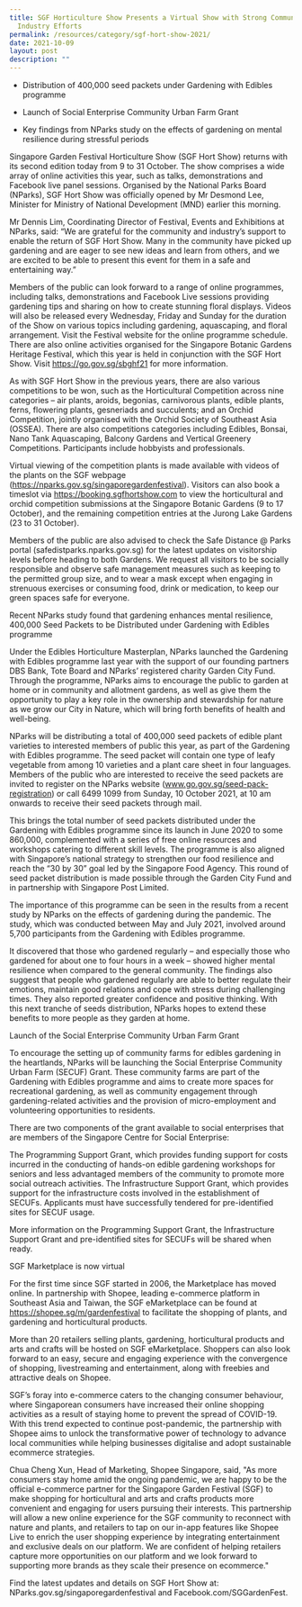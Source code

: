 ```yaml
---
title: SGF Horticulture Show Presents a Virtual Show with Strong Community and
  Industry Efforts
permalink: /resources/category/sgf-hort-show-2021/
date: 2021-10-09
layout: post
description: ""
---
```

- Distribution of 400,000 seed packets under Gardening with Edibles programme

- Launch of Social Enterprise Community Urban Farm Grant

- Key findings from NParks study on the effects of gardening on mental resilience during stressful periods

 

Singapore Garden Festival Horticulture Show (SGF Hort Show) returns with its second edition today from 9 to 31 October. The show comprises a wide array of online activities this year, such as talks, demonstrations and Facebook live panel sessions. Organised by the National Parks Board (NParks), SGF Hort Show was officially opened by Mr Desmond Lee, Minister for Ministry of National Development (MND) earlier this morning.

Mr Dennis Lim, Coordinating Director of Festival, Events and Exhibitions at NParks, said: “We are grateful for the community and industry’s support to enable the return of SGF Hort Show. Many in the community have picked up gardening and are eager to see new ideas and learn from others, and we are excited to be able to present this event for them in a safe and entertaining way.”

Members of the public can look forward to a range of online programmes, including talks, demonstrations and Facebook Live sessions providing gardening tips and sharing on how to create stunning floral displays. Videos will also be released every Wednesday, Friday and Sunday for the duration of the Show on various topics including gardening, aquascaping, and floral arrangement. Visit the Festival website for the online programme schedule. There are also online activities organised for the Singapore Botanic Gardens Heritage Festival, which this year is held in conjunction with the SGF Hort Show. Visit https://go.gov.sg/sbghf21 for more information.

As with SGF Hort Show in the previous years, there are also various competitions to be won, such as the Horticultural Competition across nine categories – air plants, aroids, begonias, carnivorous plants, edible plants, ferns, flowering plants, gesneriads and succulents; and an Orchid Competition, jointly organised with the Orchid Society of Southeast Asia (OSSEA). There are also competitions categories including Edibles, Bonsai, Nano Tank Aquascaping, Balcony Gardens and Vertical Greenery Competitions. Participants include hobbyists and professionals.

Virtual viewing of the competition plants is made available with videos of the plants on the SGF webpage (https://nparks.gov.sg/singaporegardenfestival). Visitors can also book a timeslot via https://booking.sgfhortshow.com to view the horticultural and orchid competition submissions at the Singapore Botanic Gardens (9 to 17 October), and the remaining competition entries at the Jurong Lake Gardens (23 to 31 October).

Members of the public are also advised to check the Safe Distance @ Parks portal (safedistparks.nparks.gov.sg) for the latest updates on visitorship levels before heading to both Gardens. We request all visitors to be socially responsible and observe safe management measures such as keeping to the permitted group size, and to wear a mask except when engaging in strenuous exercises or consuming food, drink or medication, to keep our green spaces safe for everyone.

 

Recent NParks study found that gardening enhances mental resilience, 400,000 Seed Packets to be Distributed under Gardening with Edibles programme

Under the Edibles Horticulture Masterplan, NParks launched the Gardening with Edibles programme last year with the support of our founding partners DBS Bank, Tote Board and NParks’ registered charity Garden City Fund. Through the programme, NParks aims to encourage the public to garden at home or in community and allotment gardens, as well as give them the opportunity to play a key role in the ownership and stewardship for nature as we grow our City in Nature, which will bring forth benefits of health and well-being.

NParks will be distributing a total of 400,000 seed packets of edible plant varieties to interested members of public this year, as part of the Gardening with Edibles programme. The seed packet will contain one type of leafy vegetable from among 10 varieties and a plant care sheet in four languages. Members of the public who are interested to receive the seed packets are invited to register on the NParks website (www.go.gov.sg/seed-pack-registration) or call 6499 1099 from Sunday, 10 October 2021, at 10 am onwards to receive their seed packets through mail.

This brings the total number of seed packets distributed under the Gardening with Edibles programme since its launch in June 2020 to some 860,000, complemented with a series of free online resources and workshops catering to different skill levels. The programme is also aligned with Singapore’s national strategy to strengthen our food resilience and reach the “30 by 30” goal led by the Singapore Food Agency. This round of seed packet distribution is made possible through the Garden City Fund and in partnership with Singapore Post Limited.

The importance of this programme can be seen in the results from a recent study by NParks on the effects of gardening during the pandemic. The study, which was conducted between May and July 2021, involved around 5,700 participants from the Gardening with Edibles programme.

It discovered that those who gardened regularly – and especially those who gardened for about one to four hours in a week – showed higher mental resilience when compared to the general community. The findings also suggest that people who gardened regularly are able to better regulate their emotions, maintain good relations and cope with stress during challenging times. They also reported greater confidence and positive thinking. With this next tranche of seeds distribution, NParks hopes to extend these benefits to more people as they garden at home. 

 

Launch of the Social Enterprise Community Urban Farm Grant

To encourage the setting up of community farms for edibles gardening in the heartlands, NParks will be launching the Social Enterprise Community Urban Farm (SECUF) Grant. These community farms are part of the Gardening with Edibles programme and aims to create more spaces for recreational gardening, as well as community engagement through gardening-related activities and the provision of micro-employment and volunteering opportunities to residents.

There are two components of the grant available to social enterprises that are members of the Singapore Centre for Social Enterprise:

The Programming Support Grant, which provides funding support for costs incurred in the conducting of hands-on edible gardening workshops for seniors and less advantaged members of the community to promote more social outreach activities.
The Infrastructure Support Grant, which provides support for the infrastructure costs involved in the establishment of SECUFs. Applicants must have successfully tendered for pre-identified sites for SECUF usage.
 

More information on the Programming Support Grant, the Infrastructure Support Grant and pre-identified sites for SECUFs will be shared when ready.

 


SGF Marketplace is now virtual

For the first time since SGF started in 2006, the Marketplace has moved online. In partnership with Shopee, leading e-commerce platform in Southeast Asia and Taiwan, the SGF eMarketplace can be found at https://shopee.sg/m/gardenfestival to facilitate the shopping of plants, and gardening and horticultural products.

More than 20 retailers selling plants, gardening, horticultural products and arts and crafts will be hosted on SGF eMarketplace. Shoppers can also look forward to an easy, secure and engaging experience with the convergence of shopping, livestreaming and entertainment, along with freebies and attractive deals on Shopee.

SGF’s foray into e-commerce caters to the changing consumer behaviour, where Singaporean consumers have increased their online shopping activities as a result of staying home to prevent the spread of COVID-19. With this trend expected to continue post-pandemic, the partnership with Shopee aims to unlock the transformative power of technology to advance local communities while helping businesses digitalise and adopt sustainable ecommerce strategies.

Chua Cheng Xun, Head of Marketing, Shopee Singapore, said, "As more consumers stay home amid the ongoing pandemic, we are happy to be the official e-commerce partner for the Singapore Garden Festival (SGF) to make shopping for horticultural and arts and crafts products more convenient and engaging for users pursuing their interests. This partnership will allow a new online experience for the SGF community to reconnect with nature and plants, and retailers to tap on our in-app features like Shopee Live to enrich the user shopping experience by integrating entertainment and exclusive deals on our platform. We are confident of helping retailers capture more opportunities on our platform and we look forward to supporting more brands as they scale their presence on ecommerce."

 

Find the latest updates and details on SGF Hort Show at: NParks.gov.sg/singaporegardenfestival and Facebook.com/SGGardenFest.

